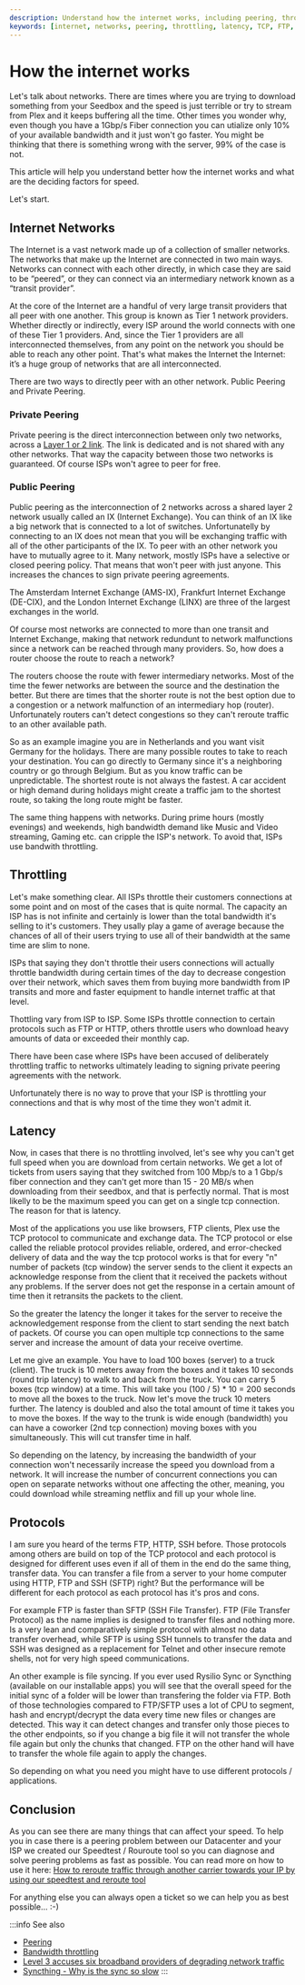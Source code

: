```yaml
---
description: Understand how the internet works, including peering, throttling, latency, and protocols, to optimize your seedbox experience and troubleshoot network speed issues.
keywords: [internet, networks, peering, throttling, latency, TCP, FTP, HTTP, SSH, SFTP, bandwidth, ISP, routing, congestion, Seedboxes.cc, speedtest, reroute, network performance]
---
```


# How the internet works

Let's talk about networks. There are times where you are trying to download something from your Seedbox and the speed is just terrible or try to stream from Plex and it keeps buffering all the time. Other times you wonder why, even though you have a 1Gbp/s Fiber connection you can utialize only 10% of your available bandwidth and it just won't go faster. You might be thinking that there is something wrong with the server, 99% of the case is not.

This article will help you understand better how the internet works and what are the deciding factors for speed.

Let's start.

## Internet Networks

The Internet is a vast network made up of a collection of smaller networks. The networks that make up the Internet are connected in two main ways. Networks can connect with each other directly, in which case they are said to be “peered”, or they can connect via an intermediary network known as a “transit provider”.

At the core of the Internet are a handful of very large transit providers that all peer with one another. This group is known as Tier 1 network providers. Whether directly or indirectly, every ISP  around the world connects with one of these Tier 1 providers. And, since the Tier 1 providers are all interconnected themselves, from any point on the network you should be able to reach any other point. That's what makes the Internet the Internet: it’s a huge group of networks that are all interconnected.

There are two ways to directly peer with an other network. Public Peering and Private Peering.

### Private Peering

Private peering is the direct interconnection between only two networks, across a [Layer 1 or 2 link](https://en.wikipedia.org/wiki/Data_link_layer). The link is dedicated and is not shared with any other networks. That way the capacity between those two networks is guaranteed. Of course ISPs won't agree to peer for free.

### Public Peering

Public peering as the interconnection of 2 networks across a shared layer 2 network usually called an IX (Internet Exchange). You can think of an IX like a big network that is connected to a lot of switches. Unfortunatelly by connecting to an IX does not mean that you will be exchanging traffic with all of the other participants of the IX. To peer with an other network you have to mutually agree to it. Many network, mostly ISPs have a selective or closed peering policy. That means that won't peer with just anyone. This increases the chances to sign private peering agreements.

The Amsterdam Internet Exchange (AMS-IX), Frankfurt Internet Exchange (DE-CIX), and the London Internet Exchange (LINX) are three of the largest exchanges in the world. 

Of course most networks are connected to more than one transit and Internet Exchange, making that network redundunt to network malfunctions since a network can be reached through many providers. So, how does a router choose the route to reach a network? 

The routers choose the route with fewer intermediary networks. Most of the time the fewer networks are between the source and the destination the better. But there are times that the shorter route is not the best option due to a congestion or a network malfunction of an intermediary hop (router). Unfortunately routers can't detect congestions so they can't reroute traffic to an other available path.

So as an example imagine you are in Netherlands and you want visit Germany for the holidays. There are many possible routes to take to reach your destination. You can go directly to Germany since it's a neighboring country or go through Belgium. But as you know traffic can be unpredictable. The shortest route is not always the fastest. A car accident or high demand during holidays might create a traffic jam to the shortest route, so taking the long route might be faster.

The same thing happens with networks. During prime hours (mostly evenings) and weekends, high bandwidth demand like Music and Video streaming, Gaming etc. can cripple the ISP's network. To avoid that, ISPs use bandwith throttling. 


## Throttling

Let's make something clear. All ISPs throttle their customers connections at some point and on most of the cases that is quite normal. The capacity an ISP has is not infinite and certainly is lower than the total bandwidth it's selling to it's customers. They usally play a game of average because the chances of all of their users trying to use all of their bandwidth at the same time are slim to none.

ISPs that saying they don't throttle their users connections will actually throttle bandwidth during certain times of the day to decrease congestion over their network, which saves them from buying more bandwidth from IP transits and more and faster equipment to handle internet traffic at that level.

Thottling vary from ISP to ISP. Some ISPs throttle connection to certain protocols such as FTP or HTTP, others throttle users who download heavy amounts of data or exceeded their monthly cap.

There have been case where ISPs have been accused of deliberately throttling traffic to networks ultimately leading to signing private peering agreements with the network.

Unfortunately there is no way to prove that your ISP is throttling your connections and that is why most of the time they won't admit it.

## Latency

Now, in cases that there is no throttling involved, let's see why you can't get full speed when you are download from certain networks. We get a lot of tickets from users saying that they switched from 100 Mbp/s to a 1 Gbp/s fiber connection and they can't get more than 15 - 20 MB/s when downloading from their seedbox, and that is perfectly normal. That is most likelly to be the maximum speed you can get on a single tcp connection. The reason for that is latency.

Most of the applications you use like browsers, FTP clients, Plex use the TCP protocol to communicate and exchange data. The TCP protocol or else called the reliable protocol provides reliable, ordered, and error-checked delivery of data and the way the tcp protocol works is that for every "n" number of packets (tcp window) the server sends to the client it expects an acknowledge response from the client that it received the packets without any problems. If the server does not get the response in a certain amount of time then it retransits the packets to the client.

So the greater the latency the longer it takes for the server to receive the acknowledgement response from the client to start sending the next batch of packets. Of course you can open multiple tcp connections to the same server and increase the amount of data your receive overtime.

Let me give an example. You have to load 100 boxes (server) to a truck (client). The truck is 10 meters away from the boxes and it takes 10 seconds (round trip latency) to walk to and back from the truck. You can carry 5 boxes (tcp window) at a time. This will take you (100 / 5) * 10 = 200 seconds to move all the boxes to the truck. Now let's move the truck 10 meters further. The latency is doubled and also the total amount of time it takes you to move the boxes. If the way to the trunk is wide enough (bandwidth) you can have a coworker (2nd tcp connection) moving boxes with you simultaneously. This will cut transfer time in half.

So depending on the latency, by increasing the bandwidth of your connection won't necessarily increase the speed you download from a network. It will increase the number of concurrent connections you can open on separate networks without one affecting the other, meaning, you could download while streaming netflix and fill up your whole line.

## Protocols

I am sure you heard of the terms FTP, HTTP, SSH before. Those protocols among others are build on top of the TCP protocol and each protocol is designed for different uses even if all of them in the end do the same thing, transfer data. You can transfer a file from a server to your home computer using HTTP, FTP and SSH (SFTP) right? But the performance will be different for each protocol as each protocol has it's pros and cons.

For example FTP is faster than SFTP (SSH File Transfer). FTP (File Transfer Protocol) as the name implies is designed to transfer files and nothing more. Is a very lean and comparatively simple protocol with almost no data transfer overhead, while SFTP is using SSH tunnels to transfer the data and SSH was designed as a replacement for Telnet and other insecure remote shells, not for very high speed communications.

An other example is file syncing. If you ever used Rysilio Sync or Syncthing (available on our installable apps) you will see that the overall speed for the initial sync of a folder will be lower than transfering the folder via FTP. Both of those technologies compared to FTP/SFTP uses a lot of CPU to segment, hash and encrypt/decrypt the data every time new files or changes are detected. This way it can detect changes and transfer only those pieces to the other endpoints, so if you change a big file it will not transfer the whole file again but only the chunks that changed. FTP on the other hand will have to transfer the whole file again to apply the changes. 

So depending on what you need you might have to use different protocols / applications.

## Conclusion

As you can see there are many things that can affect your speed. To help you in case there is a peering problem between our Datacenter and your ISP we created our Speedtest / Rouroute tool so you can diagnose and solve peering problems as fast as possible. You can read more on how to use it here: [How to reroute traffic through another carrier towards your IP by using our speedtest and reroute tool](./How_to_reroute_traffic_through_another_carrier_towards_your_IP_by_using_our_speedtest_and_reroute_tool.md)

For anything else you can always open a ticket so we can help you as best possible... :-)

:::info See also
* [Peering](https://en.wikipedia.org/wiki/Peering)
* [Bandwidth throttling](https://en.wikipedia.org/wiki/Bandwidth_throttling)
* [Level 3 accuses six broadband providers of degrading network traffic](https://www.cnet.com/news/level-3-accuses-six-broadband-providers-of-degrading-network-traffic/)
* [Syncthing - Why is the sync so slow](https://docs.syncthing.net/users/faq.html#why-is-the-sync-so-slow)
:::